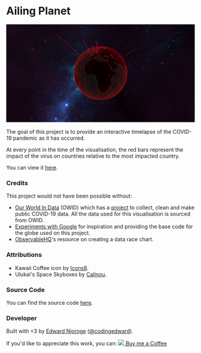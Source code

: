 # Ailing Planet

![](https://github.com/codingedward/ailing-planet/blob/master/screenshot.png)

The goal of this project is to provide an interactive timelapse of the COVID-19
pandemic as it has occurred. 

At every point in the time of the visualisation, the red bars represent the impact
of the virus on countries relative to the most impacted country.

You can view it [here](http://covid-live.com).

### Credits
This project would not have been possible without:
*   [Our World In Data](https://ourworldindata.org/) (OWID) which has a [project](https://ourworldindata.org/coronavirus) to collect, clean and make public COVID-19 data. All the data used for this visualisation is sourced from OWID.
*   [Experiments with Google](https://experiments.withgoogle.com/chrome/globe) for inspiration and providing the base code for the globe used on this project.
*   [ObservableHQ](https://observablehq.com/@d3/bar-chart-race-explained)'s resource on creating a data race chart.

### Attributions

*   Kawaii Coffee icon by [Icons8](https://icons8.com/icon/120078/kawaii-coffee).
*   Ulukai's Space Skyboxes by [Calinou](https://opengameart.org/content/ulukais-space-skyboxes).

### Source Code

You can find the source code [here](https://github.com/codingedward/ailing-planet).

### Developer

Built with <3 by [Edward Njoroge](https://github.com/codingedward) ([@codingedward](https://twitter.com/codingedward)). 

If you'd like to appreciate this work, you can:
[![](https://img.icons8.com/ios/38/ff0000/kawaii-coffee.png) Buy me a Coffee](https://www.buymeacoffee.com/codingedward)
